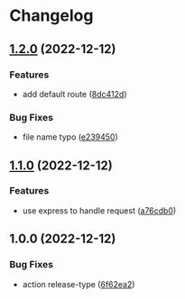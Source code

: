 # Changelog

## [1.2.0](https://github.com/goffity/version-change-management/compare/v1.1.0...v1.2.0) (2022-12-12)


### Features

* add default route ([8dc412d](https://github.com/goffity/version-change-management/commit/8dc412d30957fb91ade2d788f8bbfcc63cfebe64))


### Bug Fixes

* file name typo ([e239450](https://github.com/goffity/version-change-management/commit/e23945023a3c66d0c3db2e7dad7e4618bcdde511))

## [1.1.0](https://github.com/goffity/version-change-management/compare/v1.0.0...v1.1.0) (2022-12-12)


### Features

* use express to handle request ([a76cdb0](https://github.com/goffity/version-change-management/commit/a76cdb076934dfc14cdcb45515b28ce2123cca1d))

## 1.0.0 (2022-12-12)


### Bug Fixes

* action release-type ([6f62ea2](https://github.com/goffity/version-change-management/commit/6f62ea24aa53c5ec9867a55abeed364572e9b9d7))
